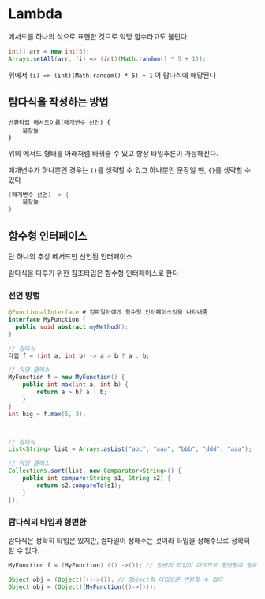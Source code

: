 # Lambda

메서드를 하나의 식으로 표현한 것으로 익명 함수라고도 불린다

```java
int[] arr = new int[5];
Arrays.setAll(arr, (i) => (int)(Math.random() * 5 + 1));
```

위에서 `(i) => (int)(Math.random() * 5) + 1` 이 람다식에 해당된다

## 람다식을 작성하는 방법

```
반환타입 메서드이름(매개변수 선언) {
    문장들
}
```
위의 메서드 형태를 아래처럼 바꿔줄 수 있고 항상 타입추론이 가능해진다.

매개변수가 하나뿐인 경우는 `()`를 생략할 수 있고 하나뿐인 문장일 땐, `{}`를 생략할 수 있다

```java
(매개변수 선언) -> {
    문장들
}
```


## 함수형 인터페이스

단 하나의 추상 메서드만 선언된 인터페이스

람다식을 다루기 위한 참조타입은 함수형 인터페이스로 한다

### 선언 방법
```java
@FunctionalInterface # 컴파일러에게 함수형 인터페이스임을 나타내줌
interface MyFunction {
  public void abstract myMethod();
}
```


```java
// 람다식
타입 f = (int a, int b) -> a > b ? a : b;

// 익명 클래스
MyFunction f = new MyFunction() {
    public int max(int a, int b) {
        return a > b? a : b;
    }
}
int big = f.max(5, 3);



// 람다식
List<String> list = Arrays.asList("abc", "aaa", "bbb", "ddd", "aaa");

// 익명 클래스
Collections.sort(list, new Comparator<String>() {
    public int compare(String s1, String s2) {
        return s2.compareTo(s1);
    }
});
```

### 람다식의 타입과 형변환

람다식은 정확히 타입은 있지만, 컴파일이 정해주는 것이라 타입을 정해주므로 정확히 알 수 없다.

```java
MyFunction f = (MyFunction) (() ->()); // 양변의 타입이 다르므로 형변환이 필요

Object obj = (Object)(()->()); // Object형 타입으론 변환할 수 없다
Object obj = (Object)(MyFunction(()->()));
```

